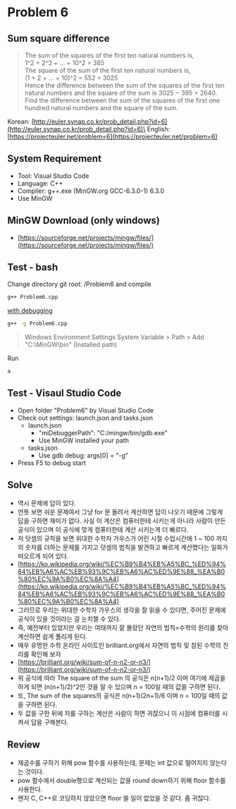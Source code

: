 # Problem 6

## Sum square difference

> The sum of the squares of the first ten natural numbers is,\
1^2 + 2^2 + ... + 10^2 = 385\
The square of the sum of the first ten natural numbers is,\
(1 + 2 + ... + 10)^2 = 552 = 3025\
Hence the difference between the sum of the squares of the first ten natural numbers and the square of the sum is 3025 − 385 = 2640.\
Find the difference between the sum of the squares of the first one hundred natural numbers and the square of the sum.

Korean: [http://euler.synap.co.kr/prob_detail.php?id=6](http://euler.synap.co.kr/prob_detail.php?id=6)\
English: [https://projecteuler.net/problem=6](https://projecteuler.net/problem=6)

## System Requirement

- Tool: Visual Studio Code
- Language: C++
- Compiler: g++.exe (MinGW.org GCC-6.3.0-1) 6.3.0
- Use MinGW

## MinGW Download (only windows)

- [https://sourceforge.net/projects/mingw/files/](https://sourceforge.net/projects/mingw/files/)

## Test - bash

Change directory git root: /Problem6
and compile

```bash
g++ Problem6.cpp
```

[with debugging](https://gcc.gnu.org/onlinedocs/gcc/Debugging-Options.html#Debugging-Options)

```bash
g++ -g Problem6.cpp
```

> Windows Environment Settings
> System Variable > Path > Add "C:\MinGW\bin" (Installed path)

Run

```bash
a
```

## Test - Visaul Studio Code

- Open folder "Problem6" by Visual Studio Code
- Check out settings: launch.json and tasks.json
  - launch.json
    - "miDebuggerPath": "C:/mingw/bin/gdb.exe"
    - Use MinGW installed your path
  - tasks.json
    - Use gdb debug: args[0] = "-g"
- Press F5 to debug start

## Solve

- 역시 문제에 답이 있다.
- 언뜻 보면 쉬운 문제여서 그냥 for 문 돌려서 계산하면 답이 나오기 때문에 그렇게 답을 구하면 재미가 없다. 사실 이 계산은 컴퓨터한테 시키는게 아니라 사람이 만든 공식이 있으며 이 공식에 맞게 컴퓨터한테 계산 시키는게 더 빠르다.
- 저 덧셈의 규칙을 보면 위대한 수학자 가우스가 어린 시절 수업시간에 1 ~ 100 까지의 숫자를 더하는 문제를 가지고 덧셈의 법칙을 발견하고 빠르게 계산했다는 일화가 떠오르게 되어 있다.
- [https://ko.wikipedia.org/wiki/%EC%B9%B4%EB%A5%BC_%ED%94%84%EB%A6%AC%EB%93%9C%EB%A6%AC%ED%9E%88_%EA%B0%80%EC%9A%B0%EC%8A%A4](https://ko.wikipedia.org/wiki/%EC%B9%B4%EB%A5%BC_%ED%94%84%EB%A6%AC%EB%93%9C%EB%A6%AC%ED%9E%88_%EA%B0%80%EC%9A%B0%EC%8A%A4)
- 그러므로 우리는 위대한 수학자 가우스의 생각을 잘 읽을 수 있다면, 주어진 문제에 공식이 있을 것이라는 걸 눈치챌 수 있다.
- 즉, 예전부터 있었지만 우리는 여태까지 잘 몰랐던 자연의 법칙=수학의 원리를 찾아 계산하면 쉽게 풀리게 된다.
- 매우 유명한 수학 온라인 사이트인 brilliant.org에서 자연의 법칙 및 참된 수학의 진리를 확인해 보자
- [https://brilliant.org/wiki/sum-of-n-n2-or-n3/](https://brilliant.org/wiki/sum-of-n-n2-or-n3/)
- 위 공식에 따라 The square of the sum 의 공식은 n(n+1)/2 이며 여기에 제곱을 하게 되면 (n(n+1)/2)^2인 것을 알 수 있으며 n = 100일 때의 값을 구하면 된다.
- 또, The sum of the squares의 공식은 n(n+1)(2n+1)/6 이며 n = 100일 때의 값을 구하면 된다.
- 두 값을 구한 뒤에 차를 구하는 계산은 사람이 하면 귀찮으니 이 시점에 컴퓨터를 시켜서 답을 구해본다.

## Review

- 제곱수를 구하기 위해 pow 함수를 사용하는데, 문제는 int 값으로 떨어지지 않는다는 것이다.
- pow 함수에서 double형으로 계산되는 값을 round down하기 위해 floor 함수를 사용한다.
- 왠지 C, C++로 코딩하지 않았으면 floor 쓸 일이 없었을 것 같다. 좀 귀찮다.